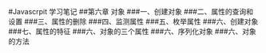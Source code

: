 #Javascrpit 学习笔记
##第六章 对象
###一、创建对象
###二、属性的查询和设置
###三、属性的删除
###四、监测属性
###五、枚举属性
###六、创建对象
###七、属性的特征
###六、对象的三个属性
###六、序列化对象
###六、对象的方法
